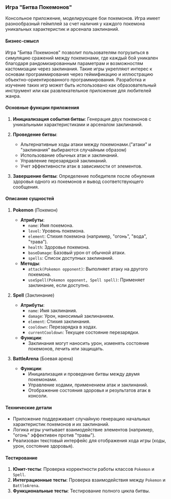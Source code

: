 ### Игра "Битва Покемонов"

Консольное приложение, моделирующее бои покемонов. Игра имеет разнообразный геймплей за
счет наличия у каждого покемона уникальных характеристик и арсенала заклинаний.

#### Бизнес-смысл

Игра "Битва Покемонов" позволит пользователям погрузиться в симуляцию сражений между покемонами, где каждый бой уникален
благодаря рандомизированным параметрам и возможностям кастомизации через заклинания. Такие игры укрепляют интерес к
основам программирования через геймификацию и иллюстрацию объектно-ориентированного программирования. Разработка и
изучение таких игр может быть использовано как образовательный инструмент или как развлекательное приложение для
любителей жанра.

#### Основные функции приложения

1. **Инициализация события битвы**: Генерация двух покемонов с уникальными характеристиками и арсеналом заклинаний.

2. **Проведение битвы**:
    - Альтернативные ходы атаки между покемонами.("атаки" и "заклинания" выбираются случайным образом)
    - Использование обычных атак и заклинаний.
    - Управление перезарядкой заклинаний.
    - Учет эффективности атак в зависимости от элементов.

3. **Завершение битвы**: Определение победителя после обнуления здоровья одного из покемонов и вывод соответствующего
   сообщения.

#### Описание сущностей

1. **Pokemon** (Покемон)
    - **Атрибуты**:
        - `name`: Имя покемона.
        - `level`: Уровень покемона.
        - `element`: Стихия покемона (например, "огонь", "вода", "трава").
        - `health`: Здоровье покемона.
        - `baseDamage`: Базовый урон от обычной атаки.
        - `spells`: Список доступных заклинаний.
    - **Методы**:
        - `attack(Pokemon opponent)`: Выполняет атаку на другого покемона.
        - `useSpell(Pokemon opponent, Spell spell)`: Применяет заклинание, если доступно.

2. **Spell** (Заклинание)
    - **Атрибуты**:
        - `name`: Имя заклинания.
        - `damage`: Урон, наносимый заклинанием.
        - `element`: Стихия заклинания.
        - `cooldown`: Перезарядка в ходах.
        - `currentCooldown`: Текущее состояние перезарядки.
    - **Функции**:
        - Заклинания могут наносить урон, изменять состояние покемонов, лечить или защищать.

3. **BattleArena** (Боевая арена)
    - **Функции**:
        - Инициализация и проведение битвы между двумя покемонами.
        - Управление ходами, применением атак и заклинаний.
        - Отображение состояния здоровья и результатов атак в консоли.

#### Технические детали

- Приложение поддерживает случайную генерацию начальных характеристик покемонов и их заклинаний.
- Логика игры учитывает взаимодействие элементов (например, "огонь" эффективен против "травы").
- Реализован текстовый интерфейс для отображения хода игры (ходы, урон, состояние здоровья).

#### Тестирование

1. **Юнит-тесты**: Проверка корректности работы классов `Pokemon` и `Spell`.
2. **Интеграционные тесты**: Проверка взаимодействия между `Pokemon` и `BattleArena`.
3. **Функциональные тесты**: Тестирование полного цикла битвы.


